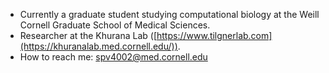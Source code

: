 - Currently a graduate student studying computational biology at the Weill Cornell Graduate School of Medical Sciences.
- Researcher at the Khurana Lab ([https://www.tilgnerlab.com](https://khuranalab.med.cornell.edu/)).
- How to reach me: spv4002@med.cornell.edu

<!---
surya-vishnubhatt/surya-vishnubhatt is a ✨ special ✨ repository because its `README.md` (this file) appears on your GitHub profile.
You can click the Preview link to take a look at your changes.
--->
